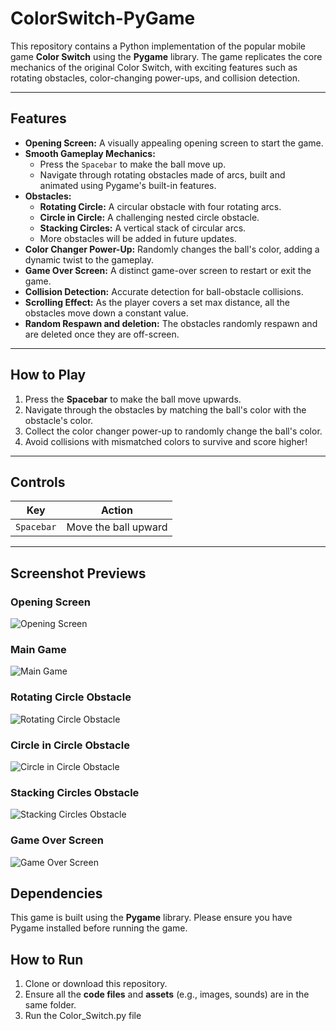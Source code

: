 # ColorSwitch-PyGame

This repository contains a Python implementation of the popular mobile game **Color Switch** using the **Pygame** library. The game replicates the core mechanics of the original Color Switch, with exciting features such as rotating obstacles, color-changing power-ups, and collision detection.

---

## Features

- **Opening Screen:** A visually appealing opening screen to start the game.
- **Smooth Gameplay Mechanics:** 
  - Press the `Spacebar` to make the ball move up.
  - Navigate through rotating obstacles made of arcs, built and animated using Pygame's built-in features.
- **Obstacles:**
  - **Rotating Circle:** A circular obstacle with four rotating arcs.
  - **Circle in Circle:** A challenging nested circle obstacle.
  - **Stacking Circles:** A vertical stack of circular arcs.
  - More obstacles will be added in future updates.
- **Color Changer Power-Up:** Randomly changes the ball's color, adding a dynamic twist to the gameplay.
- **Game Over Screen:** A distinct game-over screen to restart or exit the game.
- **Collision Detection:** Accurate detection for ball-obstacle collisions.
-  **Scrolling Effect:** As the player covers a set max distance, all the obstacles move down a constant value.
-  **Random Respawn and deletion:** The obstacles randomly respawn and are deleted once they are off-screen.

---

## How to Play

1. Press the **Spacebar** to make the ball move upwards.
2. Navigate through the obstacles by matching the ball's color with the obstacle's color.
3. Collect the color changer power-up to randomly change the ball's color.
4. Avoid collisions with mismatched colors to survive and score higher!

---

## Controls

| Key        | Action                |
|------------|-----------------------|
| `Spacebar` | Move the ball upward  |

---

## Screenshot Previews

### Opening Screen
![Opening Screen](screenshots/opening_screen.png)

### Main Game
![Main Game](screenshots/main_game.png)

### Rotating Circle Obstacle
![Rotating Circle Obstacle](screenshots/rotating_circle.png)

### Circle in Circle Obstacle
![Circle in Circle Obstacle](screenshots/circle_in_circle.png)

### Stacking Circles Obstacle
![Stacking Circles Obstacle](screenshots/stacking_circles.png)

### Game Over Screen
![Game Over Screen](screenshots/game_over_screen.png)

## Dependencies

This game is built using the **Pygame** library. Please ensure you have Pygame installed before running the game.


## How to Run

1. Clone or download this repository.
2. Ensure all the **code files** and **assets** (e.g., images, sounds) are in the same folder.
3. Run the Color_Switch.py file

